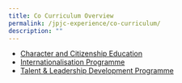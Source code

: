 ```yaml
---
title: Co Curriculum Overview
permalink: /jpjc-experience/co-curriculum/
description: ""
---
```

<ul>
	<li><a href="/jpjc-experience/co-curriculum/cce/overview/">Character and Citizenship Education</a></li>
	<li><a href="/jpjc-experience/co-curriculum/internationalisation-programme/">Internationalisation Programme</a></li>
	<li><a href="/jpjc-experience/co-curriculum/talent-and-leadership/overview/">Talent & Leadership Development Programme</a></li></ul>
